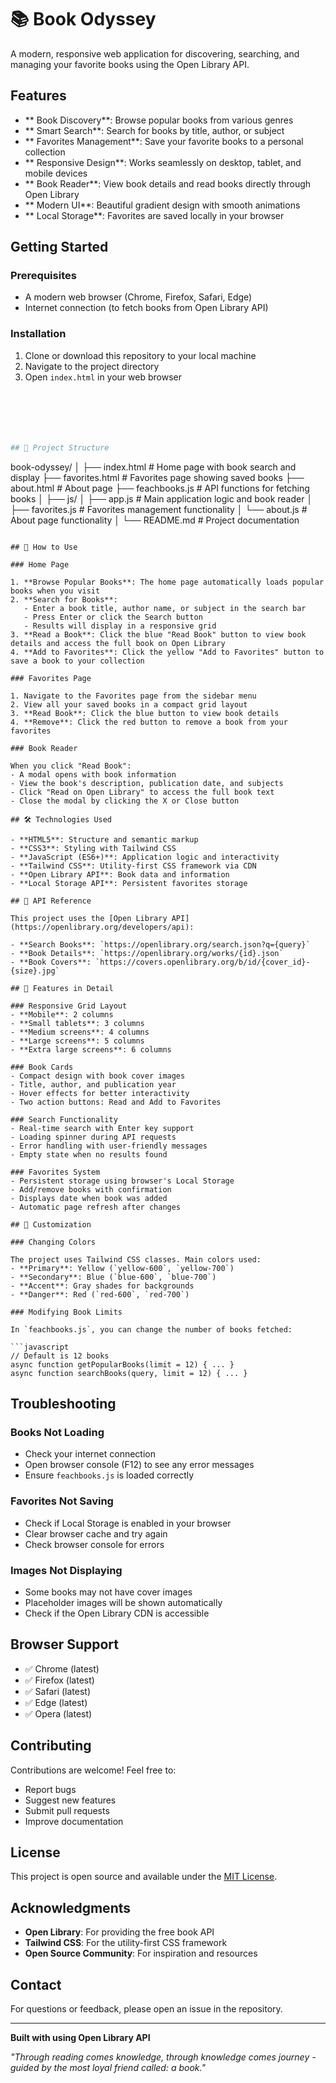 # 📚 Book Odyssey

A modern, responsive web application for discovering, searching, and managing your favorite books using the Open Library API.



##  Features

- **   Book Discovery**: Browse popular books from various genres
- **  Smart Search**: Search for books by title, author, or subject
- **  Favorites Management**: Save your favorite books to a personal collection
- **  Responsive Design**: Works seamlessly on desktop, tablet, and mobile devices
- ** Book Reader**: View book details and read books directly through Open Library
- ** Modern UI**: Beautiful gradient design with smooth animations
- ** Local Storage**: Favorites are saved locally in your browser

##  Getting Started

### Prerequisites

- A modern web browser (Chrome, Firefox, Safari, Edge)
- Internet connection (to fetch books from Open Library API)

### Installation

1. Clone or download this repository to your local machine
2. Navigate to the project directory
3. Open `index.html` in your web browser

```bash






## 📁 Project Structure

```
book-odyssey/
│
├── index.html              # Home page with book search and display
├── favorites.html          # Favorites page showing saved books
├── about.html             # About page
├── feachbooks.js          # API functions for fetching books
│
├── js/
│   ├── app.js             # Main application logic and book reader
│   ├── favorites.js       # Favorites management functionality
│   └── about.js           # About page functionality
│
└── README.md              # Project documentation
```

## 🎯 How to Use

### Home Page

1. **Browse Popular Books**: The home page automatically loads popular books when you visit
2. **Search for Books**: 
   - Enter a book title, author name, or subject in the search bar
   - Press Enter or click the Search button
   - Results will display in a responsive grid
3. **Read a Book**: Click the blue "Read Book" button to view book details and access the full book on Open Library
4. **Add to Favorites**: Click the yellow "Add to Favorites" button to save a book to your collection

### Favorites Page

1. Navigate to the Favorites page from the sidebar menu
2. View all your saved books in a compact grid layout
3. **Read Book**: Click the blue button to view book details
4. **Remove**: Click the red button to remove a book from your favorites

### Book Reader

When you click "Read Book":
- A modal opens with book information
- View the book's description, publication date, and subjects
- Click "Read on Open Library" to access the full book text
- Close the modal by clicking the X or Close button

## 🛠️ Technologies Used

- **HTML5**: Structure and semantic markup
- **CSS3**: Styling with Tailwind CSS
- **JavaScript (ES6+)**: Application logic and interactivity
- **Tailwind CSS**: Utility-first CSS framework via CDN
- **Open Library API**: Book data and information
- **Local Storage API**: Persistent favorites storage

## 📡 API Reference

This project uses the [Open Library API](https://openlibrary.org/developers/api):

- **Search Books**: `https://openlibrary.org/search.json?q={query}`
- **Book Details**: `https://openlibrary.org/works/{id}.json`
- **Book Covers**: `https://covers.openlibrary.org/b/id/{cover_id}-{size}.jpg`

## 🎨 Features in Detail

### Responsive Grid Layout
- **Mobile**: 2 columns
- **Small tablets**: 3 columns
- **Medium screens**: 4 columns
- **Large screens**: 5 columns
- **Extra large screens**: 6 columns

### Book Cards
- Compact design with book cover images
- Title, author, and publication year
- Hover effects for better interactivity
- Two action buttons: Read and Add to Favorites

### Search Functionality
- Real-time search with Enter key support
- Loading spinner during API requests
- Error handling with user-friendly messages
- Empty state when no results found

### Favorites System
- Persistent storage using browser's Local Storage
- Add/remove books with confirmation
- Displays date when book was added
- Automatic page refresh after changes

## 🔧 Customization

### Changing Colors

The project uses Tailwind CSS classes. Main colors used:
- **Primary**: Yellow (`yellow-600`, `yellow-700`)
- **Secondary**: Blue (`blue-600`, `blue-700`)
- **Accent**: Gray shades for backgrounds
- **Danger**: Red (`red-600`, `red-700`)

### Modifying Book Limits

In `feachbooks.js`, you can change the number of books fetched:

```javascript
// Default is 12 books
async function getPopularBooks(limit = 12) { ... }
async function searchBooks(query, limit = 12) { ... }
```

##  Troubleshooting

### Books Not Loading
- Check your internet connection
- Open browser console (F12) to see any error messages
- Ensure `feachbooks.js` is loaded correctly

### Favorites Not Saving
- Check if Local Storage is enabled in your browser
- Clear browser cache and try again
- Check browser console for errors

### Images Not Displaying
- Some books may not have cover images
- Placeholder images will be shown automatically
- Check if the Open Library CDN is accessible

##  Browser Support

- ✅ Chrome (latest)
- ✅ Firefox (latest)
- ✅ Safari (latest)
- ✅ Edge (latest)
- ✅ Opera (latest)

##  Contributing

Contributions are welcome! Feel free to:
- Report bugs
- Suggest new features
- Submit pull requests
- Improve documentation

##  License

This project is open source and available under the [MIT License](LICENSE).

##  Acknowledgments

- **Open Library**: For providing the free book API
- **Tailwind CSS**: For the utility-first CSS framework
- **Open Source Community**: For inspiration and resources

##  Contact

For questions or feedback, please open an issue in the repository.

---

**Built with  using Open Library API**

*"Through reading comes knowledge, through knowledge comes journey - guided by the most loyal friend called: a book."*
